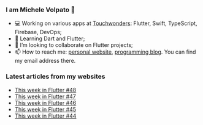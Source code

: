 ### I am Michele Volpato 👋

- 💻 Working on various apps at [Touchwonders](https://touchwonders.com): Flutter, Swift, TypeScript, Firebase, DevOps;
- 🌱 Learning Dart and Flutter;
- 📱 I’m looking to collaborate on Flutter projects;
- 📫 How to reach me: [personal website](https://volpato.nl), [programming blog](https://ishouldgotosleep.com). You can find my email address there.

### Latest articles from my websites

<!-- BLOG-POST-LIST:START -->
- [This week in Flutter #48](https://ishouldgotosleep.com/news/this-week-in-flutter-48/)
- [This week in Flutter #47](https://ishouldgotosleep.com/news/this-week-in-flutter-47/)
- [This week in Flutter #46](https://ishouldgotosleep.com/news/this-week-in-flutter-46/)
- [This week in Flutter #45](https://ishouldgotosleep.com/news/this-week-in-flutter-45/)
- [This week in Flutter #44](https://ishouldgotosleep.com/news/this-week-in-flutter-44/)
<!-- BLOG-POST-LIST:END -->
